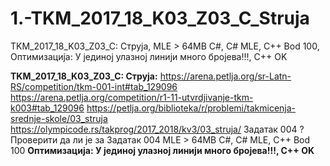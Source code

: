 # 1.-TKM_2017_18_K03_Z03_C_Struja
TKM_2017_18_K03_Z03_C: Струја, MLE > 64MB C#, C# MLE, C++ Bod 100, Оптимизација: У јединој улазној линији много бројева!!!, C++ OK


**TKM_2017_18_K03_Z03_C: Струја:**
https://arena.petlja.org/sr-Latn-RS/competition/tkm-001-int#tab_129096 
https://arena.petlja.org/competition/r1-11-utvrdjivanje-tkm-k003#tab_129096 
https://petlja.org/biblioteka/r/problemi/takmicenja-srednje-skole/03_struja
https://olympicode.rs/takprog/2017_2018/kv3/03_struja/ 
Задатак 004 ? Проверити да ли је за Задатак 004
MLE > 64MB C#, C# MLE, C++ Bod 100
**Оптимизација: У јединој улазној линији много бројева!!!, C++ OK**
